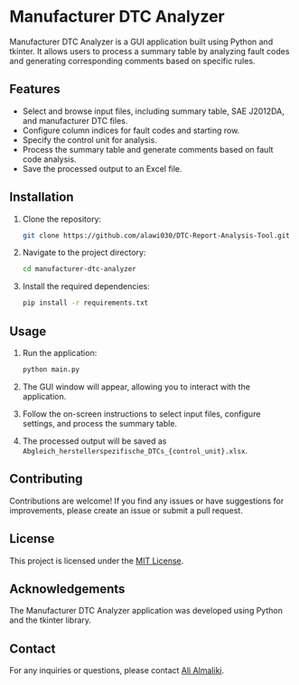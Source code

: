 # Manufacturer DTC Analyzer

Manufacturer DTC Analyzer is a GUI application built using Python and tkinter. It allows users to process a summary table by analyzing fault codes and generating corresponding comments based on specific rules.

## Features

- Select and browse input files, including summary table, SAE J2012DA, and manufacturer DTC files.
- Configure column indices for fault codes and starting row.
- Specify the control unit for analysis.
- Process the summary table and generate comments based on fault code analysis.
- Save the processed output to an Excel file.

## Installation

1. Clone the repository:

   ```bash
   git clone https://github.com/alawi030/DTC-Report-Analysis-Tool.git
   ```

2. Navigate to the project directory:

   ```bash
   cd manufacturer-dtc-analyzer
   ```

3. Install the required dependencies:

   ```bash
   pip install -r requirements.txt
   ```

## Usage

1. Run the application:

   ```bash
   python main.py
   ```

2. The GUI window will appear, allowing you to interact with the application.

3. Follow the on-screen instructions to select input files, configure settings, and process the summary table.

4. The processed output will be saved as `Abgleich_herstellerspezifische_DTCs_{control_unit}.xlsx`.

## Contributing

Contributions are welcome! If you find any issues or have suggestions for improvements, please create an issue or submit a pull request.

## License

This project is licensed under the [MIT License](Licence.txt).

## Acknowledgements

The Manufacturer DTC Analyzer application was developed using Python and the tkinter library.

## Contact

For any inquiries or questions, please contact [Ali Almaliki](mailto:alawilmaliki@gmail.com).

